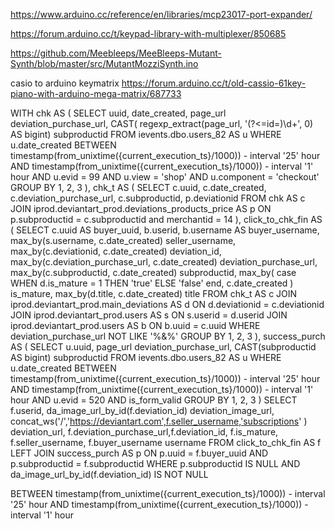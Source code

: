https://www.arduino.cc/reference/en/libraries/mcp23017-port-expander/

https://forum.arduino.cc/t/keypad-library-with-multiplexer/850685

https://github.com/Meebleeps/MeeBleeps-Mutant-Synth/blob/master/src/MutantMozziSynth.ino

casio to arduino keymatrix
https://forum.arduino.cc/t/old-cassio-61key-piano-with-arduino-mega-matrix/687733



WITH chk AS ( SELECT uuid, date_created, page_url deviation_purchase_url, CAST( regexp_extract(page_url, '(?<=id=)\d+', 0) AS bigint) subproductid FROM ievents.dbo.users_82 AS u WHERE u.date_created BETWEEN timestamp(from_unixtime({current_execution_ts}/1000)) - interval '25' hour AND timestamp(from_unixtime({current_execution_ts}/1000)) - interval '1' hour AND u.evid = 99 AND u.view = 'shop' AND u.component = 'checkout' GROUP BY 1, 2, 3 ), chk_t AS ( SELECT c.uuid, c.date_created, c.deviation_purchase_url, c.subproductid, p.deviationid FROM chk AS c JOIN iprod.deviantart_prod.deviations_products_price AS p ON p.subproductid = c.subproductid and merchantid = 14 ), click_to_chk_fin AS ( SELECT c.uuid AS buyer_uuid, b.userid, b.username AS buyer_username, max_by(s.username, c.date_created) seller_username, max_by(c.deviationid, c.date_created) deviation_id, max_by(c.deviation_purchase_url, c.date_created) deviation_purchase_url, max_by(c.subproductid, c.date_created) subproductid, max_by( case WHEN d.is_mature = 1 THEN 'true' ELSE 'false' end, c.date_created ) is_mature, max_by(d.title, c.date_created) title FROM chk_t AS c JOIN iprod.deviantart_prod.main_deviations AS d ON d.deviationid = c.deviationid JOIN iprod.deviantart_prod.users AS s ON s.userid = d.userid JOIN iprod.deviantart_prod.users AS b ON b.uuid = c.uuid WHERE deviation_purchase_url NOT LIKE '%&%' GROUP BY 1, 2, 3 ), success_purch AS ( SELECT u.uuid, page_url deviation_purchase_url, CAST(subproductid AS bigint) subproductid FROM ievents.dbo.users_82 AS u WHERE u.date_created BETWEEN timestamp(from_unixtime({current_execution_ts}/1000)) - interval '25' hour AND timestamp(from_unixtime({current_execution_ts}/1000)) - interval '1' hour AND u.evid = 520 AND is_form_valid GROUP BY 1, 2, 3 ) SELECT f.userid, da_image_url_by_id(f.deviation_id) deviation_image_url, concat_ws('/','https://deviantart.com',f.seller_username,'subscriptions' ) deviation_url, f.deviation_purchase_url,f.deviation_id, f.is_mature, f.seller_username, f.buyer_username username FROM click_to_chk_fin AS f LEFT JOIN success_purch AS p ON p.uuid = f.buyer_uuid AND p.subproductid = f.subproductid WHERE p.subproductid IS NULL AND da_image_url_by_id(f.deviation_id) IS NOT NULL



BETWEEN timestamp(from_unixtime({current_execution_ts}/1000)) - interval '25' hour  AND timestamp(from_unixtime({current_execution_ts}/1000)) - interval '1' hour
